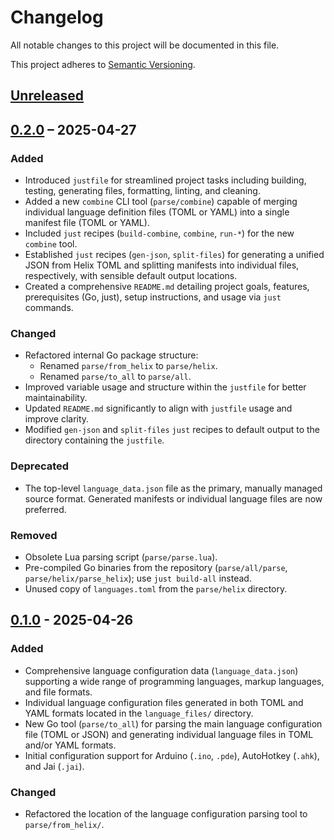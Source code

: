 # Changelog

All notable changes to this project will be documented in this file.

This project adheres to [Semantic Versioning](https://semver.org/spec/v2.0.0.html).

## [Unreleased]

## [0.2.0] – 2025-04-27

### Added

* Introduced `justfile` for streamlined project tasks including building, testing, generating files, formatting, linting, and cleaning.
* Added a new `combine` CLI tool (`parse/combine`) capable of merging individual language definition files (TOML or YAML) into a single manifest file (TOML or YAML).
* Included `just` recipes (`build-combine`, `combine`, `run-*`) for the new `combine` tool.
* Established `just` recipes (`gen-json`, `split-files`) for generating a unified JSON from Helix TOML and splitting manifests into individual files, respectively, with sensible default output locations.
* Created a comprehensive `README.md` detailing project goals, features, prerequisites (Go, just), setup instructions, and usage via `just` commands.

### Changed

* Refactored internal Go package structure:
    * Renamed `parse/from_helix` to `parse/helix`.
    * Renamed `parse/to_all` to `parse/all`.
* Improved variable usage and structure within the `justfile` for better maintainability.
* Updated `README.md` significantly to align with `justfile` usage and improve clarity.
* Modified `gen-json` and `split-files` `just` recipes to default output to the directory containing the `justfile`.

### Deprecated

* The top-level `language_data.json` file as the primary, manually managed source format. Generated manifests or individual language files are now preferred.

### Removed

* Obsolete Lua parsing script (`parse/parse.lua`).
* Pre-compiled Go binaries from the repository (`parse/all/parse`, `parse/helix/parse_helix`); use `just build-all` instead.
* Unused copy of `languages.toml` from the `parse/helix` directory.

## [0.1.0] - 2025-04-26

### Added

* Comprehensive language configuration data (`language_data.json`) supporting a wide range of programming languages, markup languages, and file formats.
* Individual language configuration files generated in both TOML and YAML formats located in the `language_files/` directory.
* New Go tool (`parse/to_all`) for parsing the main language configuration file (TOML or JSON) and generating individual language files in TOML and/or YAML formats.
* Initial configuration support for Arduino (`.ino`, `.pde`), AutoHotkey (`.ahk`), and Jai (`.jai`).

### Changed

* Refactored the location of the language configuration parsing tool to `parse/from_helix/`.

[Unreleased]: https://github.com/philocalyst/lang-config/compare/v0.2.0...HEAD
[0.2.0]: https://github.com/philocalyst/lang-config/compare/v0.1.0..v0.2.0
[0.1.0]: https://github.com/philocalyst/lang-config/compare/...v0.1.0
